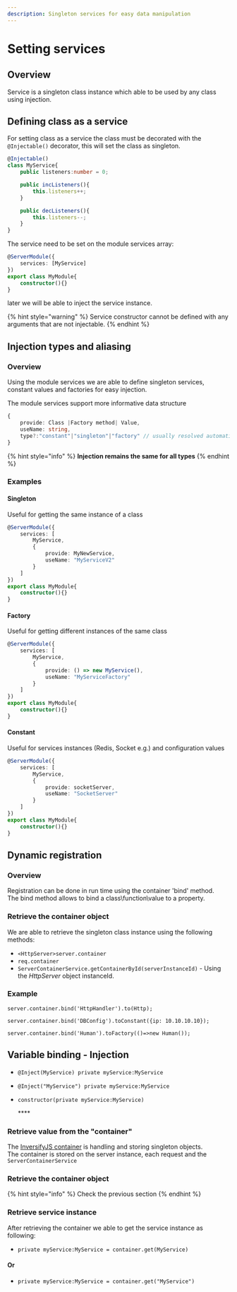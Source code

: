 ```yaml
---
description: Singleton services for easy data manipulation
---
```


# Setting services

## Overview

Service is a singleton class instance which able to be used by any class using injection.

## Defining class as a service

For setting class as a service the class must be decorated with the `@Injectable()` decorator, this will set the class as singleton.

```typescript
@Injectable()
class MyService{
    public listeners:number = 0;

    public incListeners(){
        this.listeners++;
    }

    public decListeners(){
        this.listeners--;
    }
}
```

The service need to be set on the module services array:

```typescript
@ServerModule({
    services: [MyService]
})
export class MyModule{
    constructor(){}
}
```

later we will be able to inject the service instance.

{% hint style="warning" %}
Service constructor cannot be defined with any arguments that are not injectable.
{% endhint %}

## Injection types and aliasing

### Overview

Using the module services we are able to define singleton services, constant values and factories for easy injection.

The module services support more informative data structure

```typescript
{
    provide: Class |Factory method| Value,
    useName: string,
    type?:"constant"|"singleton"|"factory" // usually resolved automatically
}
```

{% hint style="info" %}
**Injection remains the same for all types**
{% endhint %}

### Examples

#### Singleton

Useful for getting the same instance of a class

```typescript
@ServerModule({
    services: [
        MyService,
        {
            provide: MyNewService,
            useName: "MyServiceV2"
        }
    ]
})
export class MyModule{
    constructor(){}
}
```

#### Factory

Useful for getting different instances of the same class

```typescript
@ServerModule({
    services: [
        MyService,
        {
            provide: () => new MyService(),
            useName: "MyServiceFactory"
        }
    ]
})
export class MyModule{
    constructor(){}
}
```

#### Constant

Useful for services instances \(Redis, Socket e.g.\) and configuration values

```typescript
@ServerModule({
    services: [
        MyService,
        {
            provide: socketServer,
            useName: "SocketServer"
        }
    ]
})
export class MyModule{
    constructor(){}
}
```

## **Dynamic registration**

### Overview

Registration can be done in run time using the container 'bind' method.  
The bind method allows to bind a class\function\value to a property.

### Retrieve the container object

We are able to retrieve the singleton class instance using the following methods:

* `<HttpServer>server.container`
* `req.container`
* `ServerContainerService.getContainerById(serverInstanceId)` - Using the _HttpServer_ object instanceId.

### Example

`server.container.bind('HttpHandler').to(Http);`

`server.container.bind('DBConfig').toConstant({ip: 10.10.10.10});`

`server.container.bind('Human').toFactory(()=>new Human());`



## **Variable binding - Injection**

* `@Inject(MyService) private myService:MyService`
* `@Inject("MyService") private myService:MyService`
* `constructor(private myService:MyService)`

  \*\*\*\*

### **Retrieve value from the "container"**

The [InversifyJS container](https://github.com/inversify/InversifyJS/blob/master/wiki/container_api.md) is handling and storing singleton objects.  
The container is stored on the server instance, each request and the `ServerContainerService`

### Retrieve the container object

{% hint style="info" %}
Check the previous section
{% endhint %}

### Retrieve service instance

After retrieving the container we able to get the service instance as following:

* `private myService:MyService = container.get(MyService)`

#### Or

* `private myService:MyService = container.get("MyService")`

### 



